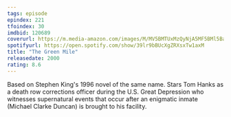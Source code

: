 ```yaml
---
tags: episode
epindex: 221
tfoindex: 30
imdbid: 120689
coverurl: https://m.media-amazon.com/images/M/MV5BMTUxMzQyNjA5MF5BMl5BanBnXkFtZTYwOTU2NTY3._V1_SY300_CR0,0,202,300_.jpg
spotifyurl: https://open.spotify.com/show/39lr9bBUcXgZRXsxTw1axM
title: "The Green Mile"
releasedate: 2000
rating: 8.6
---
```


Based on Stephen King's 1996 novel of the same name. Stars Tom Hanks as a death row corrections officer during the U.S. Great Depression who witnesses supernatural events that occur after an enigmatic inmate (Michael Clarke Duncan) is brought to his facility.
